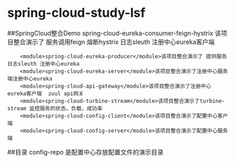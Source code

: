 # spring-cloud-study-lsf

##SpringCloud整合Demo
    <module>spring-cloud-eureka-consumer-feign-hystrix</module> 该项目整合演示了 服务调用feign 熔断hystrix 日志sleuth 注册中心eureka客户端 
    
		<module>spring-cloud-eureka-producer</module>该项目整合演示了 提供服务  日志sleuth 注册中心eureka 
		<module>spring-cloud-eureka-server</module>该项目整合演示了注册中心服务端注册中心eureka
		<module>spring-cloud-api-gateway</module>该项目整合演示了注册中心eureka客户端  zuul api网关
		<module>spring-cloud-turbine-stream</module>该项目整合演示了turbine-stream 监控服务的状态，负载，成功率
		<module>spring-cloud-config-client</module>该项目整合演示了配置中心客户端
		<module>spring-cloud-config-server</module>该项目整合演示了配置中心服务端
    
    
##目录
config-repo 是配置中心存放配置文件的演示目录
